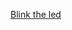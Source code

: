 
[Blink the led](https://github.com/SavolainenSami/IoT-perusteet/tree/main/Viikko1/Blink%20the%20led)
